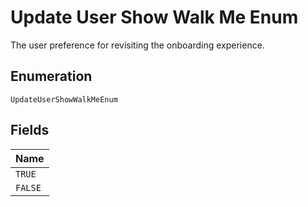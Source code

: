 
# Update User Show Walk Me Enum

The user preference for revisiting the onboarding experience.

## Enumeration

`UpdateUserShowWalkMeEnum`

## Fields

| Name |
|  --- |
| `TRUE` |
| `FALSE` |

